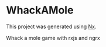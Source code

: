 # WhackAMole

This project was generated using [Nx](https://nx.dev).

Whack a mole game with rxjs and ngrx
